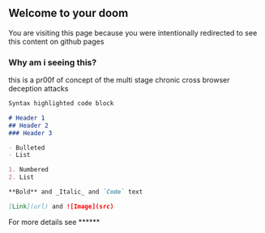 ## Welcome to your doom

You are visiting this page because you were intentionally redirected to see this content on github pages

### Why am i seeing this?

this is a pr00f of concept of the multi stage chronic cross browser deception attacks

```markdown
Syntax highlighted code block

# Header 1
## Header 2
### Header 3

- Bulleted
- List

1. Numbered
2. List

**Bold** and _Italic_ and `Code` text

[Link](url) and ![Image](src)
```

For more details see ******

